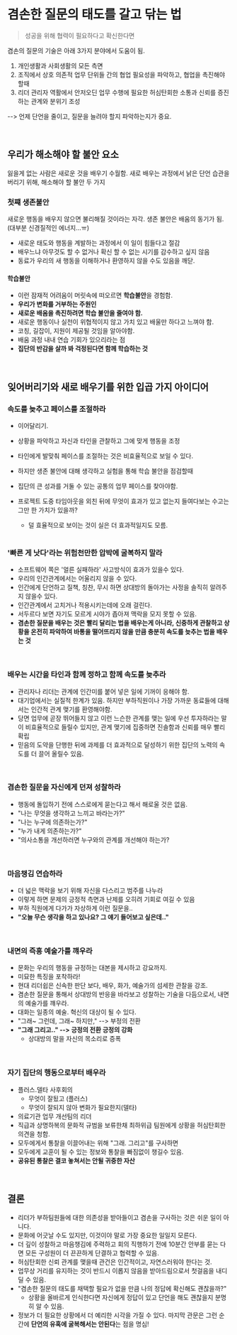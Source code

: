 # 겸손한 질문의 태도를 갈고 닦는 법

> 성공을 위해 협력이 필요하다고 확신한다면

겸손의 질문의 기술은 아래 3가지 분야에서 도움이 됨.

1. 개인생활과 사회생활의 모든 측면
2. 조직에서 상호 의존적 업무 단위들 간의 협업 필요성을 파악하고, 협업을 촉진해야 할때
3. 리더 관리자 역활에서 안저오딘 업무 수행에 필요한 허심탄회한 소통과 신뢰를 증진하는 관계와 분위기 조성

--> 언제 단언을 줄이고, 질문을 늘려야 할지 파악하는지가 중요.

<br />

## 우리가 해소해야 할 불안 요소

잃을게 없는 사람은 새로운 것을 배우기 수월함.
새로 배우는 과정에서 낡은 단언 습관을 버리기 위해, 해소해야 할 불안 두 가지

### 첫쨰 생존불안

새로운 행동을 배우지 않으면 불리해질 것이라는 자각. 생존 불안은 배움의 동기가 됨. (대부분 신경질적인 에너지...ㅠ)

- 새로운 태도와 행동을 계발하는 과정에서 이 일이 힘들다고 절감
- 배우느냐 아무것도 할 수 없거나 확신 할 수 없는 시기를 감수하고 싶지 않음
- 동료가 우리의 새 행동을 이해하거나 환영하지 않을 수도 있음을 깨닫.

#### 학습불안

- 이런 잠재적 어려움이 머릿속에 떠오르면 **학습불안**을 경험함.
- **우리가 변화를 거부하는 주원인**
- **새로운 배움을 촉진하려면 학습 불안을 줄여야 함.**
- 새로운 행동이나 실천이 위협적이지 않고 가치 있고 배울만 하다고 느껴야 함.
- 코칭, 길잡이, 지원이 제공될 것임을 알아야함.
- 배움 과정 내내 연습 기회가 있으리라는 점
- **집단의 반감을 살까 봐 걱정된다면 함께 학습하는 것**

<br />

## 잊어버리기와 새로 배우기를 위한 입곱 가지 아이디어

### 속도를 늦추고 페이스를 조절하라

- 이어달리기.
- 상황을 파악하고 자신과 타인을 관찰하고 그에 맞게 행동을 조정
- 타인에게 발맞춰 페이스를 조절하는 것은 비효율적으로 보일 수 있다.
- 하지만 생존 불안에 대해 생각하고 실험을 통해 학습 불안을 점검할때
- 집단의 큰 성과를 거둘 수 있는 공통의 업무 페이스를 찾아야함.
- 프로젝트 도중 타임아웃을 외친 뒤에 무엇이 효과가 있고 없는지 들여다보는 수고는 그만 한 가치가 있을까?

  - 덜 효율적으로 보이는 것이 실은 더 효과적일지도 모름.

  <br />

### '빠른 게 낫다'라는 위험천만한 압박에 굴복하지 말라

- 소프트웨어 쪽은 '얼른 실패하라' 사고방식이 효과가 있을수 있다.
- 우리의 인간관계에서는 어울리지 않을 수 있다.
- 인간에게 단언하고 질책, 칭찬, 무시 하면 상대방의 돌아가는 사정을 솔직히 알려주지 않을수 있다.
- 인간관계에서 고치거나 적용시키는데에 오래 걸린다.
- 서두르다 보면 자기도 모르게 시야가 좁아져 맥락을 모지 못할 수 있음.
- **겸손한 질문을 배우는 것은 빨리 달리는 법을 배우는게 아니라, 신중하게 관찰하고 상황을 온전히 파악하여 바통을 떨어뜨리지 않을 만큼 충분히 속도를 늦추는 법을 배우는 것**

<br />

### 배우는 시간을 타인과 함께 정하고 함께 속도를 늦추라

- 관리자나 리더는 관계에 인간미를 붙어 넣은 일에 기꺼이 응해야 함.
- 대기업에서는 실질적 한계가 있음. 하지만 부하직원이나 가장 가까운 동료들에 대해서는 인간적 관계 맺기를 환영해야함.
- 당면 업무에 곧장 뛰어들지 않고 이런 느슨한 관계를 맺는 일에 우선 투자하라는 말이 비효율적으로 들릴수 있지만, 관계 맺기에 집중하면 진솔함과 신뢰를 매우 빨리 확립
- 믿음의 도약을 단행한 뒤에 과제를 더 효과적으로 달성하기 위한 집단의 노력의 속도를 더 끌어 올릴수 있음.

<br />

### 겸손한 질문을 자신에게 던져 성찰하라

- 행동에 돌입하기 전에 스스로에게 묻는다고 해서 해로울 것은 없음.
- "나는 무엇을 생각하고 느끼고 바라는가?"
- "나는 누구에 의존하는가?"
- "누가 내게 의존하는가?"
- "의사소통을 개선하러면 누구와의 관계를 개선해야 하는가?

<br />

### 마음챙김 연습하라

- 더 넓은 맥락을 보기 위해 자신을 다스리고 범주를 나누라
- 이렇게 하면 문제의 긍정적 측면과 난제를 오히려 기회로 여길 수 있음
- 부하 직원에게 다가가 자상하게 이런 질문을..
- **"오늘 무슨 생각을 하고 있나요? 그 얘기 들어보고 싶은데.."**

<br />

### 내면의 즉흥 예술가를 꺠우라

- 문화는 우리의 행동을 규정하는 대본을 제시하고 강요까지.
- 미묘한 특징을 포착하라!
- 현대 리더쉽은 신속한 판단 보다, 배우, 화가, 예술가의 섬세한 관찰을 강조.
- 겸손한 질문을 통해서 상대방의 반응을 바라보고 성찰하는 기술을 다듬으로서, 내면의 예술가를 꺠우라.
- 대화는 일종의 예술. 혁신의 대상이 될 수 있다.
- "그래~ 그런데, 그래~ 하지만," --> 부정의 전환
- **"그래 그리고.." --> 긍정의 전환 긍정의 강화**
  - 상대방의 말을 자신의 목소리로 증폭

<br />

### 자기 집단의 행동으로부터 배우라

- 플러스.델타 사후회의
  - 무엇이 잘됬고 (플러스)
  - 무엇이 잘되지 않아 변화가 필요한지(델타)
- 의료기관 업무 개선팀의 리더
- 직급과 상명하복의 문화적 규범을 보류한채 최하위급 팀원에게 상황을 허심탄회한 의견을 청함.
- 모두에게서 통찰을 이끌어내는 위해 "그래. 그리고"를 구사하면
- 모두에게 교훈이 될 수 있는 정보와 통찰을 빠짐없이 챙길수 있음.
- **공유된 통찰은 결코 놓쳐서는 안될 귀중한 자산**

<br />

## 결론

- 리더가 부하팀원들에 대한 의존성을 받아들이고 겸손을 구사하는 것은 쉬운 일이 아니다.
- 문화에 어긋날 수도 있지만, 이것이야 말로 가장 중요한 일일지 모른다.
- 더 깊이 성찰하고 마음챙김에 주력하고 회의 직행하기 전에 10분간 안부를 묻는 다면 모든 구성원이 더 끈끈하게 단결하고 협력할 수 있음.
- 허심탄회한 신뢰 관계를 맺을때 관건은 인간적이고, 자연스러워야 한다는 것.
- 업무상 거리를 유지하는 것이 반드시 이롭지 않음을 받아드림으로서 첫걸음을 내디딜 수 있음.
- "겸손한 질문의 태도를 채택할 필요가 없을 만큼 나의 정답에 확신해도 괜찮을까?"
  - 상황을 올바르게 인식한다면 자신에게 정답이 있고 단언을 해도 괜찮을지 분명히 알 수 있음.
- 정보가 더 필요한 상황에서 더 예리한 시각을 가질 수 있다. 마지막 관문은 그런 순간에 **단언의 유혹에 굴복해서는 안된다**는 점을 명심!
